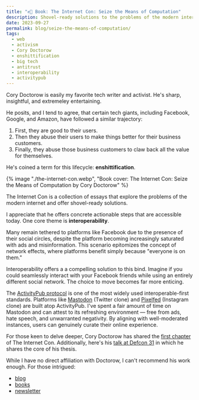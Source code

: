 ```yaml
---
title: "✊📖 Book: The Internet Con: Seize the Means of Computation"
description: Shovel-ready solutions to the problems of the modern internet
date: 2023-09-27
permalink: blog/seize-the-means-of-computation/
tags:
  - web
  - activism
  - Cory Doctorow
  - enshittification
  - big tech
  - antitrust
  - interoperability
  - activitypub
---
```


Cory Doctorow is easily my favorite tech writer and activist. He's sharp, insightful, and extremeley entertaining.

He posits, and I tend to agree, that certain tech giants, including Facebook, Google, and Amazon, have followed a similar trajectory:

1. First, they are good to their users.
1. Then they abuse their users to make things better for their business customers.
1. Finally, they abuse those business customers to claw back all the value for themselves.

He's coined a term for this lifecycle: **enshittification**. 

{% image "./the-internet-con.webp", "Book cover: The Internet Con: Seize the Means of Computation by Cory Doctorow" %}

The Internet Con is a collection of essays that explore the problems of the modern internet and offer shovel-ready solutions.

I appreciate that he offers concrete actionable steps that are accessible today. One core theme is **interoperability**.

Many remain tethered to platforms like Facebook due to the presence of their social circles, despite the platform becoming increasingly saturated with ads and misinformation. This scenario epitomizes the concept of network effects, where platforms benefit simply because "everyone is on them."

Interoperability offers a a compelling solution to this bind. Imagine if you could seamlessly interact with your Facebook friends while using an entirely different social network. The choice to move becomes far more enticing.

The [ActivityPub protocol](https://en.wikipedia.org/wiki/ActivityPub) is one of the most widely used interoperable-first standards. Platforms like [Mastodon](https://joinmastodon.org/) (Twitter clone) and [Pixelfed](https://pixelfed.org/) (Instagram clone) are built atop ActivityPub. I've spent a fair amount of time on Mastodon and can attest to its refreshing environment — free from ads, hate speech, and unwarranted negativity. By aligning with well-moderated instances, users can genuinely curate their online experience.

For those keen to delve deeper, Cory Doctorow has shared the [first chapter](https://craphound.com/internetcon/2023/08/01/the-internet-con-how-to-seize-the-means-of-computation-audiobook-outtake/) of The Internet Con. Additionally, here's his [talk at Defcon 31](https://youtu.be/rimtaSgGz_4?si=t9zr5cJvIOG7sLIK) in which he shares the core of his thesis.

While I have no direct affiliation with Doctorow, I can't recommend his work enough. For those intrigued:
* [blog](https://pluralistic.net/)
* [books](https://craphound.com/)
* [newsletter](https://pluralistic.net/plura-list/) 
